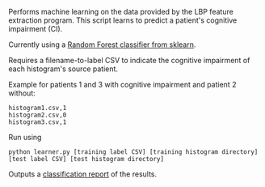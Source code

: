 Performs machine learning on the data provided by the LBP feature extraction program.
This script learns to predict a patient's cognitive impairment (CI).

Currently using a [Random Forest classifier from sklearn](http://scikit-learn.org/stable/modules/generated/sklearn.ensemble.RandomForestClassifier.html).

Requires a filename-to-label CSV to indicate the cognitive impairment of each histogram's source patient.

Example for patients 1 and 3 with cognitive impairment and patient 2 without:
```
histogram1.csv,1
histogram2.csv,0
histogram3.csv,1
``` 

Run using

`python learner.py [training label CSV] [training histogram directory] [test label CSV] [test histogram directory]`

Outputs a [classification report](http://scikit-learn.org/stable/modules/generated/sklearn.metrics.classification_report.html)
of the results.
